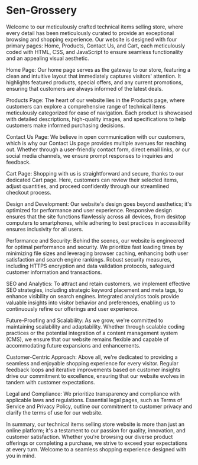 # Sen-Grossery

Welcome to our meticulously crafted technical items selling store, where every detail has been meticulously curated to provide an exceptional browsing and shopping experience. Our website is designed with four primary pages: Home, Products, Contact Us, and Cart, each meticulously coded with HTML, CSS, and JavaScript to ensure seamless functionality and an appealing visual aesthetic.

Home Page: Our home page serves as the gateway to our store, featuring a clean and intuitive layout that immediately captures visitors' attention. It highlights featured products, special offers, and any current promotions, ensuring that customers are always informed of the latest deals.

Products Page: The heart of our website lies in the Products page, where customers can explore a comprehensive range of technical items meticulously categorized for ease of navigation. Each product is showcased with detailed descriptions, high-quality images, and specifications to help customers make informed purchasing decisions.

Contact Us Page: We believe in open communication with our customers, which is why our Contact Us page provides multiple avenues for reaching out. Whether through a user-friendly contact form, direct email links, or our social media channels, we ensure prompt responses to inquiries and feedback.

Cart Page: Shopping with us is straightforward and secure, thanks to our dedicated Cart page. Here, customers can review their selected items, adjust quantities, and proceed confidently through our streamlined checkout process.

Design and Development: Our website's design goes beyond aesthetics; it's optimized for performance and user experience. Responsive design ensures that the site functions flawlessly across all devices, from desktop computers to smartphones, while adhering to best practices in accessibility ensures inclusivity for all users.

Performance and Security: Behind the scenes, our website is engineered for optimal performance and security. We prioritize fast loading times by minimizing file sizes and leveraging browser caching, enhancing both user satisfaction and search engine rankings. Robust security measures, including HTTPS encryption and data validation protocols, safeguard customer information and transactions.

SEO and Analytics: To attract and retain customers, we implement effective SEO strategies, including strategic keyword placement and meta tags, to enhance visibility on search engines. Integrated analytics tools provide valuable insights into visitor behavior and preferences, enabling us to continuously refine our offerings and user experience.

Future-Proofing and Scalability: As we grow, we're committed to maintaining scalability and adaptability. Whether through scalable coding practices or the potential integration of a content management system (CMS), we ensure that our website remains flexible and capable of accommodating future expansions and enhancements.

Customer-Centric Approach: Above all, we're dedicated to providing a seamless and enjoyable shopping experience for every visitor. Regular feedback loops and iterative improvements based on customer insights drive our commitment to excellence, ensuring that our website evolves in tandem with customer expectations.

Legal and Compliance: We prioritize transparency and compliance with applicable laws and regulations. Essential legal pages, such as Terms of Service and Privacy Policy, outline our commitment to customer privacy and clarify the terms of use for our website.

In summary, our technical items selling store website is more than just an online platform; it's a testament to our passion for quality, innovation, and customer satisfaction. Whether you're browsing our diverse product offerings or completing a purchase, we strive to exceed your expectations at every turn. Welcome to a seamless shopping experience designed with you in mind.
